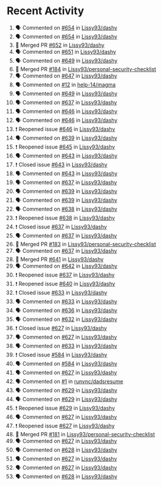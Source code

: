 # Recent Activity

<!--START_SECTION:activity-->
1. 🗣 Commented on [#654](https://github.com/Lissy93/dashy/issues/654) in [Lissy93/dashy](https://github.com/Lissy93/dashy)
2. 🗣 Commented on [#654](https://github.com/Lissy93/dashy/issues/654) in [Lissy93/dashy](https://github.com/Lissy93/dashy)
3. 🎉 Merged PR [#652](https://github.com/Lissy93/dashy/pull/652) in [Lissy93/dashy](https://github.com/Lissy93/dashy)
4. 🗣 Commented on [#651](https://github.com/Lissy93/dashy/issues/651) in [Lissy93/dashy](https://github.com/Lissy93/dashy)
5. 🗣 Commented on [#649](https://github.com/Lissy93/dashy/issues/649) in [Lissy93/dashy](https://github.com/Lissy93/dashy)
6. 🎉 Merged PR [#184](https://github.com/Lissy93/personal-security-checklist/pull/184) in [Lissy93/personal-security-checklist](https://github.com/Lissy93/personal-security-checklist)
7. 🗣 Commented on [#647](https://github.com/Lissy93/dashy/issues/647) in [Lissy93/dashy](https://github.com/Lissy93/dashy)
8. 🗣 Commented on [#12](https://github.com/help-14/magma/issues/12) in [help-14/magma](https://github.com/help-14/magma)
9. 🗣 Commented on [#649](https://github.com/Lissy93/dashy/issues/649) in [Lissy93/dashy](https://github.com/Lissy93/dashy)
10. 🗣 Commented on [#637](https://github.com/Lissy93/dashy/issues/637) in [Lissy93/dashy](https://github.com/Lissy93/dashy)
11. 🗣 Commented on [#646](https://github.com/Lissy93/dashy/issues/646) in [Lissy93/dashy](https://github.com/Lissy93/dashy)
12. 🗣 Commented on [#646](https://github.com/Lissy93/dashy/issues/646) in [Lissy93/dashy](https://github.com/Lissy93/dashy)
13. ❗️ Reopened issue [#646](https://github.com/Lissy93/dashy/issues/646) in [Lissy93/dashy](https://github.com/Lissy93/dashy)
14. 🗣 Commented on [#639](https://github.com/Lissy93/dashy/issues/639) in [Lissy93/dashy](https://github.com/Lissy93/dashy)
15. ❗️ Reopened issue [#645](https://github.com/Lissy93/dashy/issues/645) in [Lissy93/dashy](https://github.com/Lissy93/dashy)
16. 🗣 Commented on [#643](https://github.com/Lissy93/dashy/issues/643) in [Lissy93/dashy](https://github.com/Lissy93/dashy)
17. ❗️ Closed issue [#643](https://github.com/Lissy93/dashy/issues/643) in [Lissy93/dashy](https://github.com/Lissy93/dashy)
18. 🗣 Commented on [#643](https://github.com/Lissy93/dashy/issues/643) in [Lissy93/dashy](https://github.com/Lissy93/dashy)
19. 🗣 Commented on [#637](https://github.com/Lissy93/dashy/issues/637) in [Lissy93/dashy](https://github.com/Lissy93/dashy)
20. 🗣 Commented on [#639](https://github.com/Lissy93/dashy/issues/639) in [Lissy93/dashy](https://github.com/Lissy93/dashy)
21. 🗣 Commented on [#639](https://github.com/Lissy93/dashy/issues/639) in [Lissy93/dashy](https://github.com/Lissy93/dashy)
22. 🗣 Commented on [#638](https://github.com/Lissy93/dashy/issues/638) in [Lissy93/dashy](https://github.com/Lissy93/dashy)
23. ❗️ Reopened issue [#638](https://github.com/Lissy93/dashy/issues/638) in [Lissy93/dashy](https://github.com/Lissy93/dashy)
24. ❗️ Closed issue [#637](https://github.com/Lissy93/dashy/issues/637) in [Lissy93/dashy](https://github.com/Lissy93/dashy)
25. 🗣 Commented on [#637](https://github.com/Lissy93/dashy/issues/637) in [Lissy93/dashy](https://github.com/Lissy93/dashy)
26. 🎉 Merged PR [#183](https://github.com/Lissy93/personal-security-checklist/pull/183) in [Lissy93/personal-security-checklist](https://github.com/Lissy93/personal-security-checklist)
27. 🗣 Commented on [#637](https://github.com/Lissy93/dashy/issues/637) in [Lissy93/dashy](https://github.com/Lissy93/dashy)
28. 🎉 Merged PR [#641](https://github.com/Lissy93/dashy/pull/641) in [Lissy93/dashy](https://github.com/Lissy93/dashy)
29. 🗣 Commented on [#642](https://github.com/Lissy93/dashy/issues/642) in [Lissy93/dashy](https://github.com/Lissy93/dashy)
30. ❗️ Reopened issue [#637](https://github.com/Lissy93/dashy/issues/637) in [Lissy93/dashy](https://github.com/Lissy93/dashy)
31. ❗️ Reopened issue [#640](https://github.com/Lissy93/dashy/issues/640) in [Lissy93/dashy](https://github.com/Lissy93/dashy)
32. ❗️ Closed issue [#633](https://github.com/Lissy93/dashy/issues/633) in [Lissy93/dashy](https://github.com/Lissy93/dashy)
33. 🗣 Commented on [#633](https://github.com/Lissy93/dashy/issues/633) in [Lissy93/dashy](https://github.com/Lissy93/dashy)
34. 🗣 Commented on [#636](https://github.com/Lissy93/dashy/issues/636) in [Lissy93/dashy](https://github.com/Lissy93/dashy)
35. 🗣 Commented on [#632](https://github.com/Lissy93/dashy/issues/632) in [Lissy93/dashy](https://github.com/Lissy93/dashy)
36. ❗️ Closed issue [#627](https://github.com/Lissy93/dashy/issues/627) in [Lissy93/dashy](https://github.com/Lissy93/dashy)
37. 🗣 Commented on [#627](https://github.com/Lissy93/dashy/issues/627) in [Lissy93/dashy](https://github.com/Lissy93/dashy)
38. 🗣 Commented on [#633](https://github.com/Lissy93/dashy/issues/633) in [Lissy93/dashy](https://github.com/Lissy93/dashy)
39. ❗️ Closed issue [#584](https://github.com/Lissy93/dashy/issues/584) in [Lissy93/dashy](https://github.com/Lissy93/dashy)
40. 🗣 Commented on [#584](https://github.com/Lissy93/dashy/issues/584) in [Lissy93/dashy](https://github.com/Lissy93/dashy)
41. 🗣 Commented on [#627](https://github.com/Lissy93/dashy/issues/627) in [Lissy93/dashy](https://github.com/Lissy93/dashy)
42. 🗣 Commented on [#1](https://github.com/runvnc/dadsresume/issues/1) in [runvnc/dadsresume](https://github.com/runvnc/dadsresume)
43. 🗣 Commented on [#629](https://github.com/Lissy93/dashy/issues/629) in [Lissy93/dashy](https://github.com/Lissy93/dashy)
44. 🗣 Commented on [#629](https://github.com/Lissy93/dashy/issues/629) in [Lissy93/dashy](https://github.com/Lissy93/dashy)
45. ❗️ Reopened issue [#629](https://github.com/Lissy93/dashy/issues/629) in [Lissy93/dashy](https://github.com/Lissy93/dashy)
46. 🗣 Commented on [#627](https://github.com/Lissy93/dashy/issues/627) in [Lissy93/dashy](https://github.com/Lissy93/dashy)
47. ❗️ Reopened issue [#627](https://github.com/Lissy93/dashy/issues/627) in [Lissy93/dashy](https://github.com/Lissy93/dashy)
48. 🎉 Merged PR [#181](https://github.com/Lissy93/personal-security-checklist/pull/181) in [Lissy93/personal-security-checklist](https://github.com/Lissy93/personal-security-checklist)
49. 🗣 Commented on [#627](https://github.com/Lissy93/dashy/issues/627) in [Lissy93/dashy](https://github.com/Lissy93/dashy)
50. 🗣 Commented on [#628](https://github.com/Lissy93/dashy/issues/628) in [Lissy93/dashy](https://github.com/Lissy93/dashy)
51. 🗣 Commented on [#627](https://github.com/Lissy93/dashy/issues/627) in [Lissy93/dashy](https://github.com/Lissy93/dashy)
52. 🗣 Commented on [#627](https://github.com/Lissy93/dashy/issues/627) in [Lissy93/dashy](https://github.com/Lissy93/dashy)
53. 🗣 Commented on [#628](https://github.com/Lissy93/dashy/issues/628) in [Lissy93/dashy](https://github.com/Lissy93/dashy)
<!--END_SECTION:activity-->

